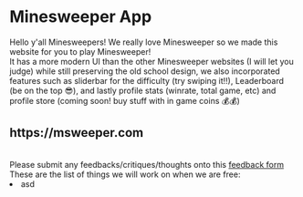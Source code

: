 <h1> Minesweeper App </h1>
Hello y'all Minesweepers! We really love Minesweeper so we made this website for you to play Minesweeper! <br/>
It has a more modern UI than the other Minesweeper websites (I will let you judge) while still preserving the old school design, we also incorporated features such as sliderbar for the difficulty (try swiping it!!), Leaderboard (be on the top 😎), and lastly profile stats (winrate, total game, etc) and profile store (coming soon! buy stuff with in game coins 💰💰)
<br/>
<h2> https://msweeper.com </h2> 
<br/>
Please submit any feedbacks/critiques/thoughts onto this <a href= "https://docs.google.com/forms/d/e/1FAIpQLSe3sQJtLYV5iZ6kCK74OGhEaCykoJqktLfuJwX2Xag0J_Z1GQ/viewform"> feedback form </a> 
<br/>
These are the list of things we will work on when we are free:

<li>
  asd
</li>
